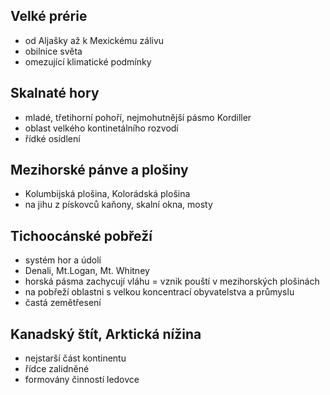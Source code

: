 ## Velké prérie
- od Aljašky až k Mexickému zálivu
- obilnice světa
- omezující klimatické podmínky

## Skalnaté hory
- mladé, třetihorní pohoří, nejmohutnější pásmo Kordiller
- oblast velkého kontinetálního rozvodí
- řídké osídlení

## Mezihorské pánve a plošiny
- Kolumbijská plošina, Kolorádská plošina
- na jihu z pískovců kaňony, skalní okna, mosty

## Tichoocánské pobřeží
- systém hor a údolí
- Denali, Mt.Logan, Mt. Whitney
- horská pásma zachycují vláhu = vznik pouští v mezihorských plošinách
- na pobřeží oblastni s velkou koncentrací obyvatelstva a průmyslu
- častá zemětřesení

## Kanadský štít, Arktická nížina
- nejstarší část kontinentu
- řídce zalidněné
- formovány činností ledovce
